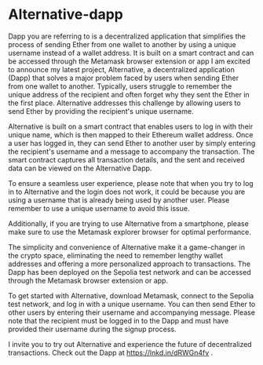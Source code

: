 # Alternative-dapp
 Dapp you are referring to is a decentralized application that simplifies the process of sending Ether from one wallet to another by using a unique username instead of a wallet address. It is built on a smart contract and can be accessed through the Metamask browser extension or app
I am excited to announce my latest project, Alternative, a decentralized application (Dapp) that solves a major problem faced by users when sending Ether from one wallet to another. Typically, users struggle to remember the unique address of the recipient and often forget why they sent the Ether in the first place. Alternative addresses this challenge by allowing users to send Ether by providing the recipient's unique username.

Alternative is built on a smart contract that enables users to log in with their unique name, which is then mapped to their Ethereum wallet address. Once a user has logged in, they can send Ether to another user by simply entering the recipient's username and a message to accompany the transaction. The smart contract captures all transaction details, and the sent and received data can be viewed on the Alternative Dapp.

To ensure a seamless user experience, please note that when you try to log in to Alternative and the login does not work, it could be because you are using a username that is already being used by another user. Please remember to use a unique username to avoid this issue.

Additionally, if you are trying to use Alternative from a smartphone, please make sure to use the Metamask explorer browser for optimal performance.

The simplicity and convenience of Alternative make it a game-changer in the crypto space, eliminating the need to remember lengthy wallet addresses and offering a more personalized approach to transactions. The Dapp has been deployed on the Sepolia test network and can be accessed through the Metamask browser extension or app.

To get started with Alternative, download Metamask, connect to the Sepolia test network, and log in with a unique username. You can then send Ether to other users by entering their username and accompanying message. Please note that the recipient must be logged in to the Dapp and must have provided their username during the signup process.

I invite you to try out Alternative and experience the future of decentralized transactions. Check out the Dapp at https://lnkd.in/dRWGn4fv
.
